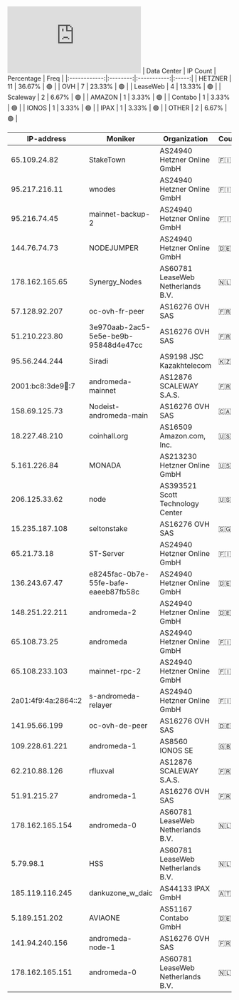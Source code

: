 ![Diagramm](https://github.com/obajay/StateSync-snapshots/blob/main/Projects/AndromedaProtocol/1/README.md)
| Data Center | IP Count | Percentage | Freq |
|:------------:|:--------:|:-----------:|:-----:|
| HETZNER | 11 | 36.67% | 🟢 |
| OVH | 7 | 23.33% | 🟢 |
| LeaseWeb | 4 | 13.33% | 🟢 |
| Scaleway | 2 | 6.67% | 🟢 |
| AMAZON | 1 | 3.33% | 🟢 |
| Contabo | 1 | 3.33% | 🟢 |
| IONOS | 1 | 3.33% | 🟢 |
| IPAX | 1 | 3.33% | 🟢 |
| OTHER | 2 | 6.67% | 🟢 |

<!-- START_TABLE -->
| IP-address | Moniker | Organization | Country | City |
|-------------|---------|---------------|---------|------|
| 65.109.24.82 | StakeTown | AS24940 Hetzner Online GmbH | 🇫🇮 FI | Helsinki |
| 95.217.216.11 | wnodes | AS24940 Hetzner Online GmbH | 🇫🇮 FI | Tuusula |
| 95.216.74.45 | mainnet-backup-2 | AS24940 Hetzner Online GmbH | 🇫🇮 FI | Helsinki |
| 144.76.74.73 | NODEJUMPER | AS24940 Hetzner Online GmbH | 🇩🇪 DE | Falkenstein |
| 178.162.165.65 | Synergy_Nodes | AS60781 LeaseWeb Netherlands B.V. | 🇳🇱 NL | Amsterdam |
| 57.128.92.207 | oc-ovh-fr-peer | AS16276 OVH SAS | 🇫🇷 FR | Lille |
| 51.210.223.80 | 3e970aab-2ac5-5e5e-be9b-95848d4e47cc | AS16276 OVH SAS | 🇫🇷 FR | Lille |
| 95.56.244.244 | Siradi | AS9198 JSC Kazakhtelecom | 🇰🇿 KZ | Almaty |
| 2001:bc8:3de9:100::7 | andromeda-mainnet | AS12876 SCALEWAY S.A.S. | 🇫🇷 FR | Paris |
| 158.69.125.73 | Nodeist-andromeda-main | AS16276 OVH SAS | 🇨🇦 CA | Beauharnois |
| 18.227.48.210 | coinhall.org | AS16509 Amazon.com, Inc. | 🇺🇸 US | Hilliard |
| 5.161.226.84 | MONADA | AS213230 Hetzner Online GmbH | 🇺🇸 US | Ashburn |
| 206.125.33.62 | node | AS393521 Scott Technology Center | 🇺🇸 US | Omaha |
| 15.235.187.108 | seltonstake | AS16276 OVH SAS | 🇸🇬 SG | Singapore |
| 65.21.73.18 | ST-Server | AS24940 Hetzner Online GmbH | 🇫🇮 FI | Helsinki |
| 136.243.67.47 | e8245fac-0b7e-55fe-bafe-eaeeb87fb58c | AS24940 Hetzner Online GmbH | 🇩🇪 DE | Falkenstein |
| 148.251.22.211 | andromeda-2 | AS24940 Hetzner Online GmbH | 🇩🇪 DE | Falkenstein |
| 65.108.73.25 | andromeda | AS24940 Hetzner Online GmbH | 🇫🇮 FI | Helsinki |
| 65.108.233.103 | mainnet-rpc-2 | AS24940 Hetzner Online GmbH | 🇫🇮 FI | Helsinki |
| 2a01:4f9:4a:2864::2 | s-andromeda-relayer | AS24940 Hetzner Online GmbH | 🇫🇮 FI | Helsinki |
| 141.95.66.199 | oc-ovh-de-peer | AS16276 OVH SAS | 🇩🇪 DE | Frankfurt am Main |
| 109.228.61.221 | andromeda-1 | AS8560 IONOS SE | 🇬🇧 GB | Hurst |
| 62.210.88.126 | rfluxval | AS12876 SCALEWAY S.A.S. | 🇫🇷 FR | Paris |
| 51.91.215.27 | andromeda-1 | AS16276 OVH SAS | 🇫🇷 FR | Lille |
| 178.162.165.154 | andromeda-0 | AS60781 LeaseWeb Netherlands B.V. | 🇳🇱 NL | Amsterdam |
| 5.79.98.1 | HSS | AS60781 LeaseWeb Netherlands B.V. | 🇳🇱 NL | Amsterdam |
| 185.119.116.245 | dankuzone_w_daic | AS44133 IPAX GmbH | 🇦🇹 AT | Vienna |
| 5.189.151.202 | AVIAONE | AS51167 Contabo GmbH | 🇩🇪 DE | Nürnberg |
| 141.94.240.156 | andromeda-node-1 | AS16276 OVH SAS | 🇫🇷 FR | Lille |
| 178.162.165.151 | andromeda-0 | AS60781 LeaseWeb Netherlands B.V. | 🇳🇱 NL | Amsterdam |

<!-- END_TABLE -->